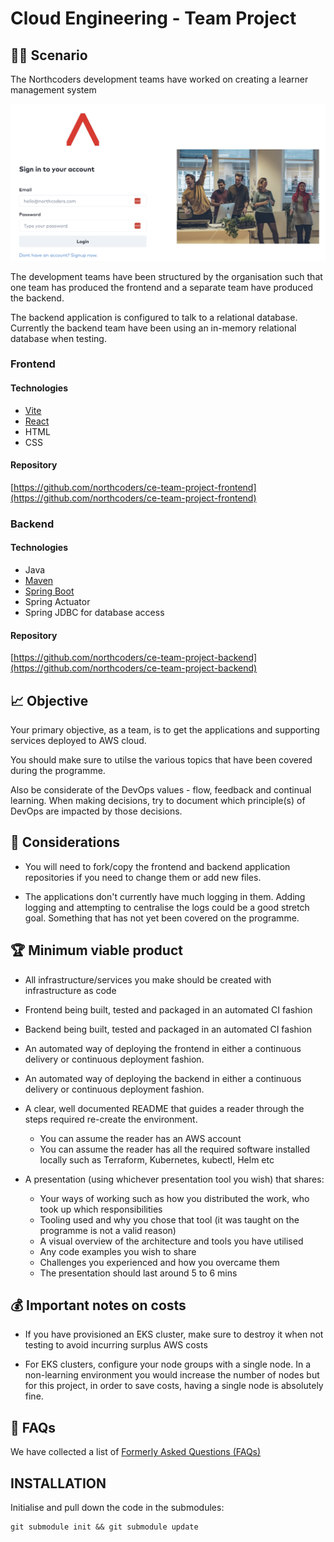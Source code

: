 # Cloud Engineering - Team Project

## 👩‍💻 Scenario

The Northcoders development teams have worked on creating a learner management system

![screenshot of learner application](./media/images/app_screenshot.png "screenshot of learner application")

The development teams have been structured by the organisation such that one team has produced the frontend and a separate team have produced the backend.

The backend application is configured to talk to a relational database. Currently the backend team have been using an in-memory relational database when testing.

### Frontend

#### Technologies

* [Vite](https://vitejs.dev/)
* [React](https://react.dev/)
* HTML
* CSS

#### Repository

[https://github.com/northcoders/ce-team-project-frontend](https://github.com/northcoders/ce-team-project-frontend)

### Backend

#### Technologies

* Java
* [Maven](https://maven.apache.org/)
* [Spring Boot](https://spring.io/projects/spring-boot)
* Spring Actuator
* Spring JDBC for database access

#### Repository

[https://github.com/northcoders/ce-team-project-backend](https://github.com/northcoders/ce-team-project-backend)


## 📈 Objective

Your primary objective, as a team, is to get the applications and supporting services deployed to AWS cloud.

You should make sure to utilse the various topics that have been covered during the programme.

Also be considerate of the DevOps values - flow, feedback and continual learning. When making decisions, try to document which principle(s) of DevOps are impacted by those decisions.

## 🤔 Considerations

* You will need to fork/copy the frontend and backend application repositories if you need to change them or add new files.

* The applications don't currently have much logging in them. Adding logging and attempting to centralise the logs could be a good stretch goal. Something that has not yet been covered on the programme.

## 🏆 Minimum viable product

* All infrastructure/services you make should be created with infrastructure as code

* Frontend being built, tested and packaged in an automated CI fashion

* Backend being built, tested and packaged in an automated CI fashion

* An automated way of deploying the frontend in either a continuous delivery or continuous deployment fashion.

* An automated way of deploying the backend in either a continuous delivery or continuous deployment fashion.

* A clear, well documented README that guides a reader through the steps required re-create the environment.
    - You can assume the reader has an AWS account
    - You can assume the reader has all the required software installed locally such as Terraform, Kubernetes, kubectl, Helm etc

* A presentation (using whichever presentation tool you wish) that shares:
    - Your ways of working such as how you distributed the work, who took up which responsibilities
    - Tooling used and why you chose that tool (it was taught on the programme is not a valid reason)
    - A visual overview of the architecture and tools you have utilised
    - Any code examples you wish to share
    - Challenges you experienced and how you overcame them
    - The presentation should last around 5 to 6 mins


## 💰 Important notes on costs

* If you have provisioned an EKS cluster, make sure to destroy it when not testing to avoid incurring surplus AWS costs

* For EKS clusters, configure your node groups with a single node. In a non-learning environment you would increase the number of nodes but for this project, in order to save costs, having a single node is absolutely fine.

## 🤔 FAQs

We have collected a list of [Formerly Asked Questions (FAQs)](./FAQS.md)

## INSTALLATION
Initialise and pull down the code in the submodules:
```
git submodule init && git submodule update
```
